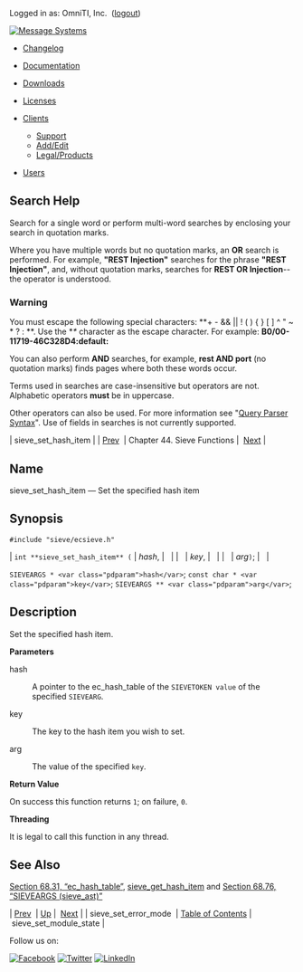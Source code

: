 Logged in as: OmniTI, Inc.  ([logout](https://support.messagesystems.com/logout.php))

[![Message Systems](https://support.messagesystems.com/images/ms-white205.png)](https://support.messagesystems.com/start.php) 

*   [Changelog](https://support.messagesystems.com/start.php?show=changelog)
*   [Documentation](https://support.messagesystems.com/docs/)
*   [Downloads](https://support.messagesystems.com/start.php)

*   [Licenses](https://support.messagesystems.com/license_summary.php)
*   <a href="">Clients</a>
    *   [Support](https://support.messagesystems.com/cs.php)
    *   [Add/Edit](https://support.messagesystems.com/edit_client.php)
    *   [Legal/Products](https://support.messagesystems.com/edit_products.php)
*   [Users](https://support.messagesystems.com/edit_customer.php)

## Search Help

Search for a single word or perform multi-word searches by enclosing your search in quotation marks.

Where you have multiple words but no quotation marks, an **OR** search is performed. For example, **"REST Injection"** searches for the phrase **"REST Injection"**, and, without quotation marks, searches for **REST OR Injection**--the operator is understood.

### Warning

You must escape the following special characters: **+ - && || ! ( ) { } [ ] ^ " ~ * ? : \**. Use the **\** character as the escape character. For example: **B0/00-11719-46C328D4\:default\:**

You can also perform **AND** searches, for example, **rest AND port** (no quotation marks) finds pages where both these words occur.

Terms used in searches are case-insensitive but operators are not. Alphabetic operators **must** be in uppercase.

Other operators can also be used. For more information see "[Query Parser Syntax](https://lucene.apache.org/core/old_versioned_docs/versions/3_0_0/queryparsersyntax.html)". Use of fields in searches is not currently supported.

| sieve_set_hash_item |
| [Prev](apis.sieve_set_error_mode.php)  | Chapter 44. Sieve Functions |  [Next](apis.sieve_set_module_state.php) |

<a name="apis.sieve_set_hash_item"></a>
## Name

sieve_set_hash_item — Set the specified hash item

## Synopsis

`#include "sieve/ecsieve.h"`

| `int **sieve_set_hash_item** (` | <var class="pdparam">hash</var>, |   |
|   | <var class="pdparam">key</var>, |   |
|   | <var class="pdparam">arg</var>`)`; |   |

`SIEVEARGS * <var class="pdparam">hash</var>`;
`const char * <var class="pdparam">key</var>`;
`SIEVEARGS ** <var class="pdparam">arg</var>`;<a name="idp33321200"></a>
## Description

Set the specified hash item.

**Parameters**

<dl class="variablelist">

<dt>hash</dt>

<dd>

A pointer to the ec_hash_table of the `SIEVETOKEN value` of the specified `SIEVEARG`.

</dd>

<dt>key</dt>

<dd>

The key to the hash item you wish to set.

</dd>

<dt>arg</dt>

<dd>

The value of the specified `key`.

</dd>

</dl>

**Return Value**

On success this function returns `1`; on failure, `0`.

**Threading**

It is legal to call this function in any thread.

<a name="idp33333120"></a>
## See Also

[Section 68.31, “ec_hash_table”](structs.ec_hash_table.php "68.31. ec_hash_table"), [sieve_get_hash_item](apis.sieve_get_hash_item.php "sieve_get_hash_item") and [Section 68.76, “SIEVEARGS (sieve_ast)”](structs.sieve_ast.php "68.76. SIEVEARGS (sieve_ast)")

| [Prev](apis.sieve_set_error_mode.php)  | [Up](sieve.php) |  [Next](apis.sieve_set_module_state.php) |
| sieve_set_error_mode  | [Table of Contents](index.php) |  sieve_set_module_state |

Follow us on:

[![Facebook](https://support.messagesystems.com/images/icon-facebook.png)](http://www.facebook.com/messagesystems) [![Twitter](https://support.messagesystems.com/images/icon-twitter.png)](http://twitter.com/#!/MessageSystems) [![LinkedIn](https://support.messagesystems.com/images/icon-linkedin.png)](http://www.linkedin.com/company/message-systems)